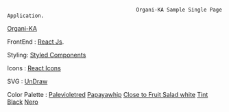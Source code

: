                                               Organi-KA Sample Single Page Application.
                                                           


[Organi-KA](https://organi-ka.netlify.app/)

FrontEnd : [React Js](https://reactjs.org/).

Styling: [Styled Components](https://styled-components.com/)

Icons : [React Icons](https://react-icons.github.io/react-icons/)

SVG : [UnDraw](https://undraw.co/illustrations)

Color Palette : [Palevioletred](https://www.htmlcsscolor.com/hex/DB7093)
                 [Papayawhip](https://www.htmlcsscolor.com/hex/FFEFD5)
                 [ Close to Fruit Salad ](https://www.htmlcsscolor.com/hex/50B547)
                 [white](https://www.htmlcsscolor.com/hex/FFFFFF)
                 [Tint Black](https://www.htmlcsscolor.com/hex/121212)
                 [Nero](https://www.htmlcsscolor.com/hex/242424)
